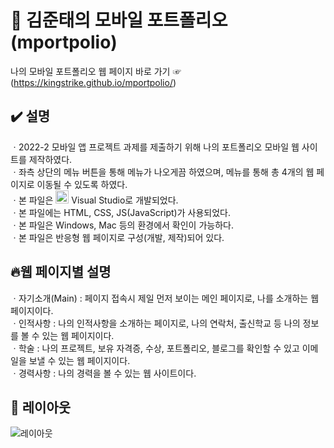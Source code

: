 # 🏢 김준태의 모바일 포트폴리오 (mportpolio)

나의 모바일 포트폴리오 웹 페이지 바로 가기 ☞(https://kingstrike.github.io/mportpolio/) <br>

## ✔️ 설명
ㆍ2022-2 모바일 앱 프로젝트 과제를 제출하기 위해 나의 포트폴리오 모바일 웹 사이트를 제작하였다. <br>
ㆍ좌측 상단의 메뉴 버튼을 통해 메뉴가 나오게끔 하였으며, 메뉴를 통해 총 4개의 웹 페이지로 이동될 수 있도록 하였다. <br>
ㆍ본 파일은 <a href="https://code.visualstudio.com/" title="Visual Studio Code"><img src="https://github.com/get-icon/geticon/raw/master/icons/visual-studio-code.svg" alt="Visual Studio Code" width="21px" height="21px"></a> Visual Studio로 개발되었다. <br>
ㆍ본 파일에는 HTML, CSS, JS(JavaScript)가 사용되었다. <br>
ㆍ본 파일은 Windows, Mac 등의 환경에서 확인이 가능하다. <br>
ㆍ본 파일은 반응형 웹 페이지로 구성(개발, 제작)되어 있다. <br>

## 🔥웹 페이지별 설명
ㆍ자기소개(Main) : 페이지 접속시 제일 먼저 보이는 메인 페이지로, 나를 소개하는 웹 페이지이다. <br>
ㆍ인적사항 : 나의 인적사항을 소개하는 페이지로, 나의 연락처, 출신학교 등 나의 정보를 볼 수 있는 웹 페이지이다. <br>
ㆍ학술 : 나의 프로젝트, 보유 자격증, 수상, 포트폴리오, 블로그를 확인할 수 있고 이메일을 보낼 수 있는 웹 페이지이다. <br>
ㆍ경력사항 : 나의 경력을 볼 수 있는 웹 사이트이다. 


## 📱 레이아웃
![레이아웃](https://github.com/kingstrike/Mportpolio/blob/main/img/readmeimg.png) 
